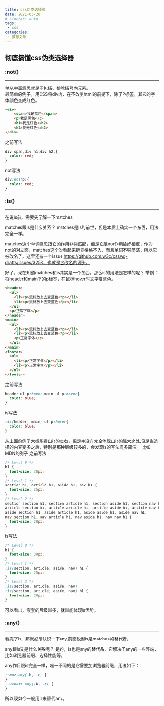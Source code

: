 ```yaml
---
title: css伪类选择器
date: 2021-03-20
# sidebar: auto
tags:
 - css
categories:
 - 推荐文章
---
```

## 彻底搞懂css伪类选择器
### :not()
---
单从字面意思就是不包括、排除括号内元素。<br />
最简单的例子，用CSS将div内，在不改变html的前提下，除了P标签，其它的字体颜色变成红色。
```html
<div>
    <span>我是蓝色</span>
    <p>我是黑色</p>
    <h1>我是红色</h2>
    <h2>我是红色</h2>
</div>
```
之前写法
```css
div span,div h1,div h2,{
  color: red;
}
```
not写法
```css
div:not(p){
  color: red;
}
```
### :is()
---
在说is前，需要先了解一下matches

matches跟is是什么关系？
matches是is的前世，但是本质上确实一个东西，用法完全一样。

matches这个单词意思跟它的作用非常匹配，但是它跟not作用恰好相反，作为not的对立面，matches这个次看起来确实格格不入，而且单词不够简洁，所以它被改名了，这里还有一个issue https://github.com/w3c/csswg-drafts/issues/3258，也就是它改名的源头。

好了，现在知道matches和is其实是一个东西，那么is的用法是怎样的呢？
举例：将header和main下的p标签，在鼠标hover时文字变蓝色。
```html
<header>
  <ul>
    <li><p>鼠标放上去变蓝色</p></li>
    <li><p>鼠标放上去变蓝色</p></li>
  </ul>
  <p>正常字体</p>
</header>
<main>
  <ul>
    <li><p>鼠标放上去变蓝色</p></li>
    <li><p>鼠标放上去变蓝色</p></li>
    <p>正常字体</p>
  </ul>
</main>
<footer>
  <ul>
    <li><p>正常字体</p></li>
    <li><p>正常字体</p></li>
  </ul>
</footer>
```
之前写法
```css
header ul p:hover,main ul p:hover{
  color: blue;
}
```
is写法
```css
:is(header, main) ul p:hover{
  color: blue;
}
```
从上面的例子大概能看出is的左右，但是并没有完全体现出is的强大之处,但是当选择的内容变多之后，特别是那种层级较多的，会发现is的写法有多简洁。
比如MDN的例子
之前写法
```css
/* Level 0 */
h1 {
  font-size: 30px;
}
/* Level 1 */
section h1, article h1, aside h1, nav h1 {
  font-size: 25px;
}
/* Level 2 */
section section h1, section article h1, section aside h1, section nav h1,
article section h1, article article h1, article aside h1, article nav h1,
aside section h1, aside article h1, aside aside h1, aside nav h1,
nav section h1, nav article h1, nav aside h1, nav nav h1 {
  font-size: 20px;
}
```
is写法
```css
/* Level 0 */
h1 {
  font-size: 30px;
}
/* Level 1 */
:is(section, article, aside, nav) h1 {
  font-size: 25px;
}
/* Level 2 */
:is(section, article, aside, nav)
:is(section, article, aside, nav) h1 {
  font-size: 20px;
}
```
可以看出，嵌套的层级越多，就越能体现is优势。
### :any()
---
看完了is，那就必须认识一下any,前面说到is是matches的替代者。

any跟is又是什么关系呢？
是的，is也是any的替代品，它解决了any的一些弊端，比如浏览器前缀、选择性能等。

any作用跟is完全一样，唯一不同的是它需要加浏览器前缀，用法如下：
```css
:-moz-any(.b, .c) {
}
:-webkit-any(.b, .c) {
}
```
所以现如今一般用is来替代any。